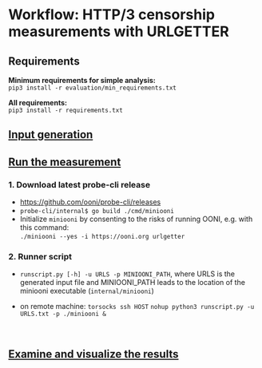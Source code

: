 # Workflow: HTTP/3 censorship measurements with URLGETTER

## Requirements

**Minimum requirements for simple analysis:** <br/>
```pip3 install -r evaluation/min_requirements.txt```

**All requirements:** <br/>
```pip3 install -r requirements.txt```

## [Input generation](preprocessing)

## [Run the measurement](runscript.py)

### 1. Download latest probe-cli release
- https://github.com/ooni/probe-cli/releases
- ```probe-cli/internal$ go build ./cmd/miniooni```
- Initialize ```miniooni``` by consenting to the risks of running OONI, e.g. with this command: <br/>
```./miniooni --yes -i https://ooni.org urlgetter```

### 2. Runner script
- ```runscript.py [-h] -u URLS -p MINIOONI_PATH```, where URLS is the generated input file and MINIOONI_PATH leads to the location of the miniooni executable (```internal/miniooni```)

- on remote machine: 
  ```torsocks ssh HOST```
  ```nohup python3 runscript.py -u URLS.txt -p ./miniooni &```

<br>

## [Examine and visualize the results](evaluation)